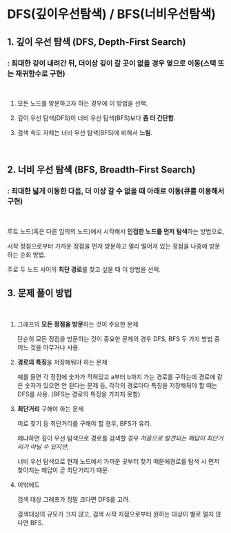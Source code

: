 # DFS(깊이우선탐색) / BFS(너비우선탐색)

## **1. 깊이 우선 탐색 (DFS, Depth-First Search)**

### **: 최대한 깊이 내려간 뒤, 더이상 깊이 갈 곳이 없을 경우 옆으로 이동(스택 또는 재귀함수로 구현)**

<Br/>

1. 모든 노드를 방문하고자 하는 경우에 이 방법을 선택.

2. 깊이 우선 탐색(DFS)이 너비 우선 탐색(BFS)보다 **좀 더 간단함**.

3. 검색 속도 자체는 너비 우선 탐색(BFS)에 비해서 **느림**.

<Br/>

## **2. 너비 우선 탐색 (BFS, Breadth-First Search)**

### **: 최대한 넓게 이동한 다음, 더 이상 갈 수 없을 때 아래로 이동(큐를 이용해서 구현)**

<Br/>

루트 노드(혹은 다른 임의의 노드)에서 시작해서 **인접한 노드를 먼저** **탐색**하는 방법으로,

시작 정점으로부터 가까운 정점을 먼저 방문하고 멀리 떨어져 있는 정점을 나중에 방문하는 순회 방법.

주로 두 노드 사이의 **최단 경로**를 찾고 싶을 때 이 방법을 선택.

## **3. 문제 풀이 방법**

<Br/>

1.  그래프의 **모든 정점을 방문**하는 것이 주요한 문제

    단순히 모든 정점을 방문하는 것이 중요한 문제의 경우 DFS, BFS 두 가지 방법 중 어느 것을 아무거나 사용.

2.  **경로의 특징**을 저장해둬야 하는 문제

    예를 들면 각 정점에 숫자가 적혀있고 a부터 b까지 가는 경로를 구하는데 경로에 같은 숫자가 있으면 안 된다는 문제 등, 각각의 경로마다 특징을 저장해둬야 할 때는 DFS를 사용. (BFS는 경로의 특징을 가지지 못함)

3.  **최단거리** 구해야 하는 문제

    미로 찾기 등 최단거리를 구해야 할 경우, BFS가 유리.

    왜냐하면 깊이 우선 탐색으로 경로를 검색할 경우 *처음으로 발견되는 해답이 최단거리가 아닐 수 있지만,*

    너비 우선 탐색으로 현재 노드에서 가까운 곳부터 찾기 때문에경로를 탐색 시 먼저 찾아지는 해답이 곧 최단거리기 때문.

4.  이밖에도

    검색 대상 그래프가 정말 크다면 DFS를 고려.
    <Br/>

    검색대상의 규모가 크지 않고, 검색 시작 지점으로부터 원하는 대상이 별로 멀지 않다면 BFS.
